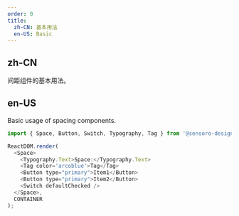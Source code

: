 ```yaml
---
order: 0
title: 
  zh-CN: 基本用法
  en-US: Basic
---
```


## zh-CN

间距组件的基本用法。

## en-US

Basic usage of spacing components.

```js
import { Space, Button, Switch, Typography, Tag } from '@sensoro-design/react';

ReactDOM.render(
  <Space>
    <Typography.Text>Space:</Typography.Text>
    <Tag color='arcoblue'>Tag</Tag>
    <Button type="primary">Item1</Button>
    <Button type="primary">Item2</Button>
    <Switch defaultChecked />
  </Space>,
  CONTAINER
);
```
